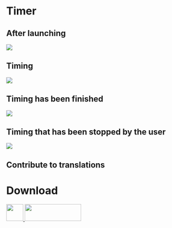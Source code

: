<h1>Timer</h1>


<h2>After launching</h2>
<img src=https://github.com/vikdevelop/timer/blob/main/img/timer-1.png>

<h2>Timing</h2>
<img src=https://github.com/vikdevelop/timer/blob/main/img/timer-2.png>

<h2>Timing has been finished</h2>
<img src=https://github.com/vikdevelop/timer/blob/main/img/timer-dokonceno.png>

<h2>Timing that has been stopped by the user</h2>
<img src=https://github.com/vikdevelop/timer/blob/main/img/timer-zastaveno-uzivatelem.png>
<h2>Contribute to translations</h2>
<p></p>

<h1>Download</h1>
<a href="https://github.com/vikdevelop/timer/blob/main/arch/timer-vikdevelop-1.7-1-any.pkg.tar.zst?raw=true"><img src=https://upload.wikimedia.org/wikipedia/commons/thumb/a/a5/Archlinux-icon-crystal-64.svg/1200px-Archlinux-icon-crystal-64.svg.png width=45 height=45>    <a href="https://flathub.org/apps/details/com.github.vikdevelop.timer"><img src="https://flathub.org/assets/badges/flathub-badge-en.png" width=150 height=45></a>
